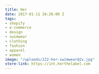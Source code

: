 ```yaml
---
title: Her
date: 2017-01-11 16:26:00 Z
tags:
- shopify
- e-commerce
- design
- swimwear
- clothing
- fashion
- apparel
- women
image: "/uploads/222-her-swimwear@2x.jpg"
store-link: https://int.herthelabel.com
---
```


